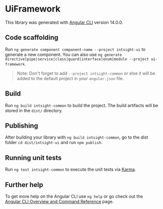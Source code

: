 # UiFramework

This library was generated with [Angular CLI](https://github.com/angular/angular-cli) version 14.0.0.

## Code scaffolding

Run `ng generate component component-name --project intsight-ui` to generate a new component. You can also use `ng generate directive|pipe|service|class|guard|interface|enum|module --project ui-framework`.
> Note: Don't forget to add `--project intsight-common` or else it will be added to the default project in your `angular.json` file. 

## Build

Run `ng build intsight-common` to build the project. The build artifacts will be stored in the `dist/` directory.

## Publishing

After building your library with `ng build intsight-common`, go to the dist folder `cd dist/intsight-ui` and run `npm publish`.

## Running unit tests

Run `ng test intsight-common` to execute the unit tests via [Karma](https://karma-runner.github.io).

## Further help

To get more help on the Angular CLI use `ng help` or go check out the [Angular CLI Overview and Command Reference](https://angular.io/cli) page.
